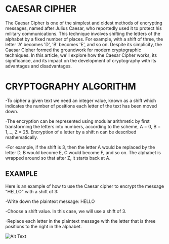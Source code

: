 # CAESAR CIPHER
The Caesar Cipher is one of the simplest and oldest methods of encrypting messages, named after Julius Caesar, who reportedly used it to protect his military communications. This technique involves shifting the letters of the alphabet by a fixed number of places. For example, with a shift of three, the letter 'A' becomes 'D', 'B' becomes 'E', and so on. Despite its simplicity, the Caesar Cipher formed the groundwork for modern cryptographic techniques. In this article, we'll explore how the Caesar Cipher works, its significance, and its impact on the development of cryptography with its advantages and disadvantages.
# CRYPTOGRAPHY ALGORITHM
-To cipher a given text we need an integer value, known as a shift which indicates the number of positions each letter of the text has been moved down. 

-The encryption can be represented using modular arithmetic by first transforming the letters into numbers, according to the scheme, A = 0, B = 1,..., Z = 25. Encryption of a letter by a shift n can be described mathematically. 

-For example, if the shift is 3, then the letter A would be replaced by the letter D, B would become E, C would become F, and so on. The alphabet is wrapped around so that after Z, it starts back at A.
## EXAMPLE
Here is an example of how to use the Caesar cipher to encrypt the message "HELLO" with a shift of 3:

-Write down the plaintext message: HELLO

-Choose a shift value. In this case, we will use a shift of 3.

-Replace each letter in the plaintext message with the letter that is three positions to the right in the alphabet.

![Alt Text]("C:\Users\asans\Downloads\Screenshot_27-7-2025_134120_www.geeksforgeeks.org.jpeg")
